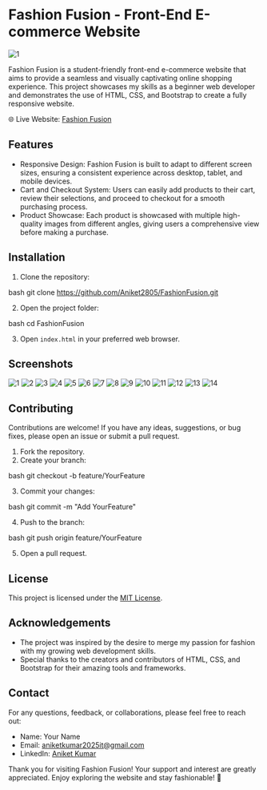 # Fashion Fusion - Front-End E-commerce Website

![1](https://github.com/Aniket2805/FashionFusion/assets/97465559/a7727a25-4662-4cdb-87c7-39e76e7d16c2)


Fashion Fusion is a student-friendly front-end e-commerce website that aims to provide a seamless and visually captivating online shopping experience. This project showcases my skills as a beginner web developer and demonstrates the use of HTML, CSS, and Bootstrap to create a fully responsive website.

🌐 Live Website: [Fashion Fusion](https://fashionfusion2023.netlify.app/index.html)

## Features

- Responsive Design: Fashion Fusion is built to adapt to different screen sizes, ensuring a consistent experience across desktop, tablet, and mobile devices.
- Cart and Checkout System: Users can easily add products to their cart, review their selections, and proceed to checkout for a smooth purchasing process.
- Product Showcase: Each product is showcased with multiple high-quality images from different angles, giving users a comprehensive view before making a purchase.

## Installation

1. Clone the repository:

bash
git clone https://github.com/Aniket2805/FashionFusion.git


2. Open the project folder:

bash
cd FashionFusion


3. Open `index.html` in your preferred web browser.

## Screenshots

![1](https://github.com/Aniket2805/FashionFusion/assets/97465559/5ef5788d-29ff-4c70-8228-ef9f5f5afd4d)
![2](https://github.com/Aniket2805/FashionFusion/assets/97465559/e12de67e-3c8c-4432-a722-c5b4303e0ec3)
![3](https://github.com/Aniket2805/FashionFusion/assets/97465559/d0921808-71c4-4d18-a463-d3c593250e8a)
![4](https://github.com/Aniket2805/FashionFusion/assets/97465559/6557ab33-0a66-4c7e-a2e1-0c9ebe041476)
![5](https://github.com/Aniket2805/FashionFusion/assets/97465559/dab7fef3-8f36-418a-92db-3cc9cb835d90)
![6](https://github.com/Aniket2805/FashionFusion/assets/97465559/e72d00f5-7263-4829-b896-81ac29813f9b)
![7](https://github.com/Aniket2805/FashionFusion/assets/97465559/2403df49-99e9-490c-ad2e-6029a41d0c8d)
![8](https://github.com/Aniket2805/FashionFusion/assets/97465559/d9e3ab3f-9260-466e-981f-aff9d63416ef)
![9](https://github.com/Aniket2805/FashionFusion/assets/97465559/6211cf48-469c-4181-b921-2d848cbbafd7)
![10](https://github.com/Aniket2805/FashionFusion/assets/97465559/c2245eb1-92a8-4f6c-8849-1200854a2732)
![11](https://github.com/Aniket2805/FashionFusion/assets/97465559/e2f44881-2fa7-4ee5-8b4f-e3dfad0464c4)
![12](https://github.com/Aniket2805/FashionFusion/assets/97465559/d07d2043-65b3-4b07-bd87-f3173de3c620)
![13](https://github.com/Aniket2805/FashionFusion/assets/97465559/f9dd8078-06d4-403a-badb-2acd19263898)
![14](https://github.com/Aniket2805/FashionFusion/assets/97465559/ed5b20a8-622a-46e9-8ef0-a4147f473c1d)


## Contributing

Contributions are welcome! If you have any ideas, suggestions, or bug fixes, please open an issue or submit a pull request.

1. Fork the repository.
2. Create your branch:

bash
git checkout -b feature/YourFeature


3. Commit your changes:

bash
git commit -m "Add YourFeature"


4. Push to the branch:

bash
git push origin feature/YourFeature


5. Open a pull request.

## License

This project is licensed under the [MIT License](LICENSE).

## Acknowledgements

- The project was inspired by the desire to merge my passion for fashion with my growing web development skills.
- Special thanks to the creators and contributors of HTML, CSS, and Bootstrap for their amazing tools and frameworks.

## Contact

For any questions, feedback, or collaborations, please feel free to reach out:

- Name: Your Name
- Email: aniketkumar2025it@gmail.com
- LinkedIn: [Aniket Kumar](https://www.linkedin.com/in/aniket-kumar-1b01a3237/)

Thank you for visiting Fashion Fusion! Your support and interest are greatly appreciated. Enjoy exploring the website and stay fashionable! 🎉
